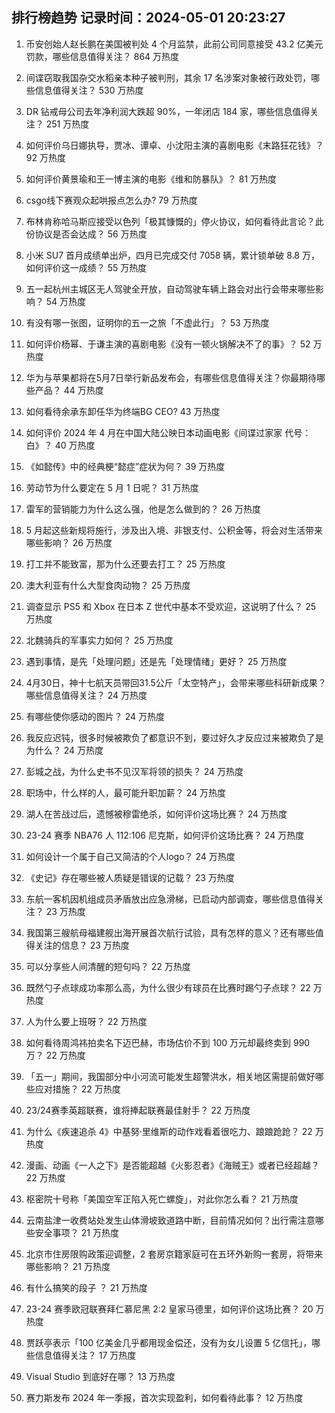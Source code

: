 
## 排行榜趋势 记录时间：2024-05-01 20:23:27
  
  1. 币安创始人赵长鹏在美国被判处 4 个月监禁，此前公司同意接受 43.2 亿美元罚款，哪些信息值得关注？ 864 万热度
    
  2. 间谍窃取我国杂交水稻亲本种子被判刑，其余 17 名涉案对象被行政处罚，哪些信息值得关注？ 530 万热度
    
  3. DR 钻戒母公司去年净利润大跌超 90%，一年闭店 184 家，哪些信息值得关注？ 251 万热度
    
  4. 如何评价乌日娜执导，贾冰、谭卓、小沈阳主演的喜剧电影《末路狂花钱》？ 92 万热度
    
  5. 如何评价黄景瑜和王一博主演的电影《维和防暴队》？ 81 万热度
    
  6. csgo线下赛观众起哄报点怎么办? 79 万热度
    
  7. 布林肯称哈马斯应接受以色列「极其慷慨的」停火协议，如何看待此言论？此份协议是否会达成？ 56 万热度
    
  8. 小米 SU7 首月成绩单出炉，四月已完成交付 7058 辆，累计锁单破 8.8 万，如何评价这一成绩？ 55 万热度
    
  9. 五一起杭州主城区无人驾驶全开放，自动驾驶车辆上路会对出行会带来哪些影响？ 54 万热度
    
  10. 有没有哪一张图，证明你的五一之旅「不虚此行」？ 53 万热度
    
  11. 如何评价杨幂、于谦主演的喜剧电影《没有一顿火锅解决不了的事》？ 52 万热度
    
  12. 华为与苹果都将在5月7日举行新品发布会，有哪些信息值得关注？你最期待哪些产品？ 44 万热度
    
  13. 如何看待余承东卸任华为终端BG CEO? 43 万热度
    
  14. 如何评价 2024 年 4 月在中国大陆公映日本动画电影《间谍过家家 代号：白》？ 40 万热度
    
  15. 《如懿传》中的经典梗“懿症”症状为何？ 39 万热度
    
  16. 劳动节为什么要定在 5 月 1 日呢？ 31 万热度
    
  17. 雷军的营销能力为什么这么强，他是怎么做到的？ 26 万热度
    
  18. 5 月起这些新规将施行，涉及出入境、非银支付、公积金等，将会对生活带来哪些影响？ 26 万热度
    
  19. 打工并不能致富，那为什么还要去打工？ 25 万热度
    
  20. 澳大利亚有什么大型食肉动物？ 25 万热度
    
  21. 调查显示 PS5 和 Xbox 在日本 Z 世代中基本不受欢迎，这说明了什么？ 25 万热度
    
  22. 北魏骑兵的军事实力如何？ 25 万热度
    
  23. 遇到事情，是先「处理问题」还是先「处理情绪」更好？ 25 万热度
    
  24. 4月30日，神十七航天员带回31.5公斤「太空特产」，会带来哪些科研新成果？哪些信息值得关注？ 24 万热度
    
  25. 有哪些使你感动的图片？ 24 万热度
    
  26. 我反应迟钝，很多时候被欺负了都意识不到，要过好久才反应过来被欺负了是为什么？ 24 万热度
    
  27. 彭城之战，为什么史书不见汉军将领的损失？ 24 万热度
    
  28. 职场中，什么样的人，最可能升职加薪？ 24 万热度
    
  29. 湖人在苦战过后，遗憾被穆雷绝杀，如何评价这场比赛？ 24 万热度
    
  30. 23-24 赛季 NBA76 人 112:106 尼克斯，如何评价这场比赛？ 24 万热度
    
  31. 如何设计一个属于自己又简洁的个人logo？ 24 万热度
    
  32. 《史记》存在哪些被人质疑是错误的记载？ 23 万热度
    
  33. 东航一客机因机组成员矛盾放出应急滑梯，已启动内部调查，哪些信息值得关注？ 23 万热度
    
  34. 我国第三艘航母福建舰出海开展首次航行试验，具有怎样的意义？还有哪些值得关注的信息？ 23 万热度
    
  35. 可以分享些人间清醒的短句吗？ 22 万热度
    
  36. 既然勺子点球成功率那么高，为什么很少有球员在比赛时踢勺子点球？ 22 万热度
    
  37. 人为什么要上班呀？ 22 万热度
    
  38. 如何看待周鸿祎拍卖名下迈巴赫，市场估价不到 100 万元却最终卖到 990 万？ 22 万热度
    
  39. 「五一」期间，我国部分中小河流可能发生超警洪水，相关地区需提前做好哪些应对措施？ 22 万热度
    
  40. 23/24赛季英超联赛，谁将捧起联赛最佳射手？ 22 万热度
    
  41. 为什么《疾速追杀 4》中基努·里维斯的动作戏看着很吃力、踉踉跄跄？ 22 万热度
    
  42. 漫画、动画《一人之下》是否能超越《火影忍者》《海贼王》或者已经超越？ 22 万热度
    
  43. 枢密院十号称「美国空军正陷入死亡螺旋」，对此你怎么看？ 21 万热度
    
  44. 云南盐津一收费站处发生山体滑坡致道路中断，目前情况如何？出行需注意哪些安全事项？ 21 万热度
    
  45. 北京市住房限购政策迎调整，2 套房京籍家庭可在五环外新购一套房，将带来哪些影响？ 21 万热度
    
  46. 有什么搞笑的段子 ？ 21 万热度
    
  47. 23-24 赛季欧冠联赛拜仁慕尼黑 2:2 皇家马德里，如何评价这场比赛？ 20 万热度
    
  48. 贾跃亭表示「100 亿美金几乎都用现金偿还，没有为女儿设置 5 亿信托」，哪些信息值得关注？ 17 万热度
    
  49. Visual Studio 到底好在哪？ 13 万热度
    
  50. 赛力斯发布 2024 年一季报，首次实现盈利，如何看待此事？ 12 万热度
    